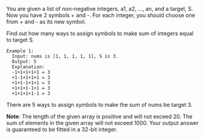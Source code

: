 You are given a list of non-negative integers, a1, a2, ..., an, and a target, S. 
Now you have 2 symbols + and -. For each integer, you should choose one from + and - as its new symbol.

Find out how many ways to assign symbols to make sum of integers equal to target S.

```
Example 1:
  Input: nums is [1, 1, 1, 1, 1], S is 3. 
  Output: 5
  Explanation: 
  -1+1+1+1+1 = 3
  +1-1+1+1+1 = 3
  +1+1-1+1+1 = 3
  +1+1+1-1+1 = 3
  +1+1+1+1-1 = 3
```

There are 5 ways to assign symbols to make the sum of nums be target 3.

**Note**:
  The length of the given array is positive and will not exceed 20.
  The sum of elements in the given array will not exceed 1000.
  Your output answer is guaranteed to be fitted in a 32-bit integer.
